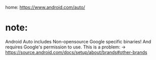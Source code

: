 home: https://www.android.com/auto/

# note:
Android Auto includes Non-opensource Google specific binaries! And requires Google's permission to use. This is a problem:
-> https://source.android.com/docs/setup/about/brands#other-brands
